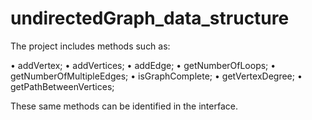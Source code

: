 # undirectedGraph_data_structure

The project includes methods such as:

• addVertex;
• addVertices;
• addEdge;
• getNumberOfLoops;
• getNumberOfMultipleEdges;
• isGraphComplete;
• getVertexDegree;
• getPathBetweenVertices;

These same methods can be identified in the interface.
